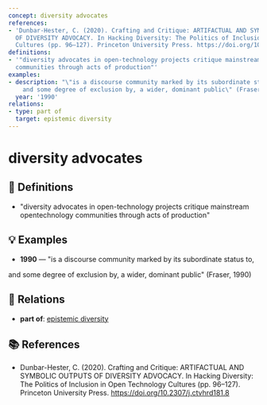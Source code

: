 ```yaml
---
concept: diversity advocates
references:
- 'Dunbar-Hester, C. (2020). Crafting and Critique: ARTIFACTUAL AND SYMBOLIC OUTPUTS
  OF DIVERSITY ADVOCACY. In Hacking Diversity: The Politics of Inclusion in Open Technology
  Cultures (pp. 96–127). Princeton University Press. https://doi.org/10.2307/j.ctvhrd181.8'
definitions:
- '"diversity advocates in open-technology projects critique mainstream opentechnology
  communities through acts of production"'
examples:
- description: "\"is a discourse community marked by its subordinate status to,\r\n\
    and some degree of exclusion by, a wider, dominant public\" (Fraser, 1990)"
  year: '1990'
relations:
- type: part of
  target: epistemic diversity
---
```


# diversity advocates

## 📖 Definitions

- "diversity advocates in open-technology projects critique mainstream opentechnology communities through acts of production"

## 💡 Examples

- **1990** — "is a discourse community marked by its subordinate status to,
and some degree of exclusion by, a wider, dominant public" (Fraser, 1990)

## 🔗 Relations

- **part of**: [epistemic diversity](./epistemic-diversity.md)

## 📚 References

- Dunbar-Hester, C. (2020). Crafting and Critique: ARTIFACTUAL AND SYMBOLIC OUTPUTS OF DIVERSITY ADVOCACY. In Hacking Diversity: The Politics of Inclusion in Open Technology Cultures (pp. 96–127). Princeton University Press. https://doi.org/10.2307/j.ctvhrd181.8
